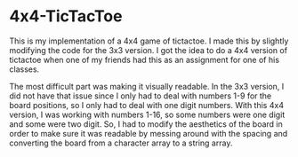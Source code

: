 # 4x4-TicTacToe

This is my implementation of a 4x4 game of tictactoe. I made this by slightly modifying the code for the 3x3 version. I got the idea to do a 4x4 version of tictactoe when one of my friends had this as an assignment for one of his classes.

The most difficult part was making it visually readable. In the 3x3 version, I did not have that issue since I only had to deal with numbers 1-9 for the board positions, so I only had to deal with one digit numbers. With this 4x4 version, I was working with numbers 1-16, so some numbers were one digit and some were two digit. So, I had to modify the aesthetics of the board in order to make sure it was readable by messing around with the spacing and converting the board from a character array to a string array.